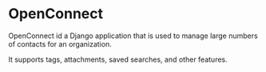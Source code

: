 OpenConnect
===========

OpenConnect id a Django application that is used to manage large numbers of contacts for an organization.

It supports tags, attachments, saved searches, and other features.
